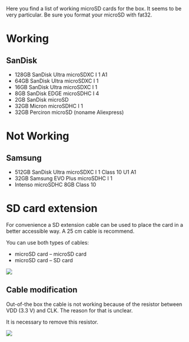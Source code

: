 Here you find a list of working microSD cards for the box. It seems to be very particular. Be sure you format your microSD with fat32.

# Working
## SanDisk
* 128GB SanDisk Ultra microSDXC I 1 A1
* 64GB SanDisk Ultra microSDXC I 1
* 16GB SanDisk Ultra microSDXC I 1
* 8GB SanDisk EDGE microSDHC I 4
* 2GB SanDisk microSD
* 32GB Micron microSDHC I 1
* 32GB Perciron microSD (noname Aliexpress)

# Not Working
## Samsung
* 512GB SanDisk Ultra microSDXC I 1 Class 10 U1 A1
* 32GB Samsung EVO Plus microSDHC I 1
* Intenso microSDHC 8GB Class 10

# SD card extension
For convenience a SD extension cable can be used to place the card in a better accessible way. A 25 cm cable is recommend.

You can use both types of cables:

* microSD card – microSD card
* microSD card – SD card

![](https://raw.githubusercontent.com/toniebox-reverse-engineering/toniebox/master/pics/sd_extension_cable.jpg)

## Cable modification
Out-of-the box the cable is not working because of the resistor between VDD (3.3 V) and CLK. The reason for that is unclear.

It is necessary to remove this resistor.

![](https://raw.githubusercontent.com/toniebox-reverse-engineering/toniebox/master/pics/sd_extension_cable_removed_resistor.jpg)
